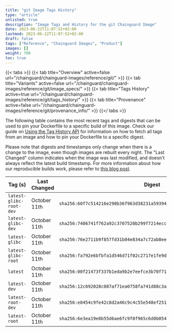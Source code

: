 ```yaml
---
title: "git Image Tags History"
type: "article"
unlisted: true
description: "Image Tags and History for the git Chainguard Image"
date: 2023-06-22T11:07:52+02:00
lastmod: 2023-06-22T11:07:52+02:00
draft: false
tags: ["Reference", "Chainguard Images", "Product"]
images: []
weight: 700
toc: true
---
```


{{< tabs >}}
{{< tab title="Overview" active=false url="/chainguard/chainguard-images/reference/git/" >}}
{{< tab title="Variants" active=false url="/chainguard/chainguard-images/reference/git/image_specs/" >}}
{{< tab title="Tags History" active=true url="/chainguard/chainguard-images/reference/git/tags_history/" >}}
{{< tab title="Provenance" active=false url="/chainguard/chainguard-images/reference/git/provenance_info/" >}}
{{</ tabs >}}

The following table contains the most recent tags and digests that can be used to pin your Dockerfile to a specific build of this image. Check our guide on [Using the Tag History API](/chainguard/chainguard-images/using-the-tag-history-api/) for information on how to fetch all tags from an image and how to pin your Dockerfile to a specific digest.

Please note that digests and timestamps only change when there is a change to the image, even though images are rebuilt every night. The "Last Changed" column indicates when the image was last modified, and doesn't always reflect the latest build timestamp. For more information about how our reproducible builds work, please refer to [this blog post](https://www.chainguard.dev/unchained/reproducing-chainguards-reproducible-image-builds).

| Tag (s)                  | Last Changed | Digest                                                                    |
|--------------------------|--------------|---------------------------------------------------------------------------|
|  `latest-glibc-root-dev` | October 11th | `sha256:60f7c514216e290b36f963d38231a59394b1d67bcb7b5c07edb19952d6c761a2` |
|  `latest-glibc-dev`      | October 11th | `sha256:7406741f762a92c3707520b299f7214eccc2350f481ebee0dccef9d41092456f` |
|  `latest-glibc`          | October 11th | `sha256:76e2711b9f857fd31b04e834a7c72ab8eecb0a4c361e7ddb3ea123a21a52384f` |
|  `latest-glibc-root`     | October 11th | `sha256:fa792e6bfbfa1d546d71f02c2717e1fe9d04921b90507a3d8e2f2eab6dd4eb5a` |
|  `latest`                | October 11th | `sha256:00f21473f337b1eda9b2e7eefce3b70f71d6ec50c4eb9d66f71686751279f8c6` |
|  `latest-dev`            | October 11th | `sha256:12c692028c087af71ea0758fa741d88c3af7995bc0c3091002c1624c6918f032` |
|  `latest-root-dev`       | October 11th | `sha256:e0454c9fe42c8d2a46c9c4c55e548ef2512478eb791a136e34e435f35259b674` |
|  `latest-root`           | October 11th | `sha256:6e3ea19e0b55d6ae6fc9f0f965c6d0b0543cae897f5a88486a3d5198ebc6144c` |

